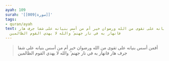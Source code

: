 ```yaml
---
ayah: 109
surah: '[[009|سورة]]'
tags:
- quran/ayah
text: أفمن أسس بنيانه على تقوى من الله ورضوان خير أم من أسس بنيانه على شفا جرف هار
  فانهار به في نار جهنم ۗ والله لا يهدي القوم الظالمين
---
```

> أفمن أسس بنيانه على تقوى من الله ورضوان خير أم من أسس بنيانه على شفا جرف هار فانهار به في نار جهنم ۗ والله لا يهدي القوم الظالمين
